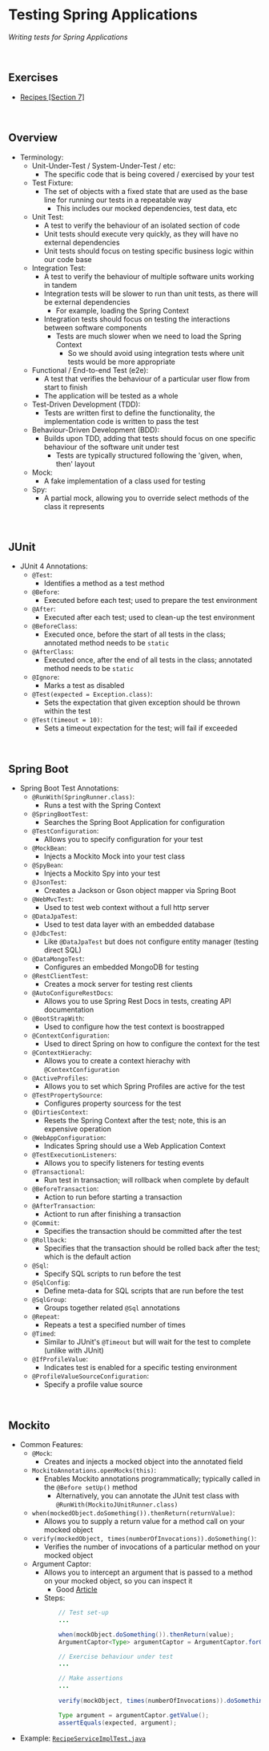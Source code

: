 # Testing Spring Applications
*Writing tests for Spring Applications*

<br>

## Exercises
* [Recipes [Section 7]](../07-spring-mvc-web-dev/exercises/recipes)

<br>

## Overview
* Terminology:
    * Unit-Under-Test / System-Under-Test / etc:
        * The specific code that is being covered / exercised by your test
    * Test Fixture:
        * The set of objects with a fixed state that are used as the base line for running our tests in a repeatable way
            * This includes our mocked dependencies, test data, etc
    * Unit Test:
        * A test to verify the behaviour of an isolated section of code
        * Unit tests should execute very quickly, as they will have no external dependencies
        * Unit tests should focus on testing specific business logic within our code base
    * Integration Test:
        * A test to verify the behaviour of multiple software units working in tandem
        * Integration tests will be slower to run than unit tests, as there will be external dependencies
            * For example, loading the Spring Context
        * Integration tests should focus on testing the interactions between software components
            * Tests are much slower when we need to load the Spring Context
                * So we should avoid using integration tests where unit tests would be more appropriate
    * Functional / End-to-end Test (e2e):
        * A test that verifies the behaviour of a particular user flow from start to finish
        * The application will be tested as a whole
    * Test-Driven Development (TDD):
        * Tests are written first to define the functionality, the implementation code is written to pass the test
    * Behaviour-Driven Development (BDD):
        * Builds upon TDD, adding that tests should focus on one specific behaviour of the software unit under test
            * Tests are typically structured following the 'given, when, then' layout
    * Mock:
        * A fake implementation of a class used for testing
    * Spy:
        * A partial mock, allowing you to override select methods of the class it represents

<br>

## JUnit
* JUnit 4 Annotations:
    * `@Test`:
        * Identifies a method as a test method
    * `@Before`:
        * Executed before each test; used to prepare the test environment
    * `@After`:
        * Executed after each test; used to clean-up the test environment
    * `@BeforeClass`:
        * Executed once, before the start of all tests in the class; annotated method needs to be `static`
    * `@AfterClass`:
        * Executed once, after the end of all tests in the class; annotated method needs to be `static`
    * `@Ignore`:
        * Marks a test as disabled
    * `@Test(expected = Exception.class)`:
        * Sets the expectation that given exception should be thrown within the test
    * `@Test(timeout = 10)`:
        * Sets a timeout expectation for the test; will fail if exceeded

<br>

## Spring Boot
* Spring Boot Test Annotations:
    * `@RunWith(SpringRunner.class)`:
        * Runs a test with the Spring Context
    * `@SpringBootTest`:
        * Searches the Spring Boot Application for configuration
    * `@TestConfiguration`:
        * Allows you to specify configuration for your test
    * `@MockBean`:
        * Injects a Mockito Mock into your test class
    * `@SpyBean`:
        * Injects a Mockito Spy into your test
    * `@JsonTest`:
        * Creates a Jackson or Gson object mapper via Spring Boot
    * `@WebMvcTest`:
        * Used to test web context without a full http server
    * `@DataJpaTest`:
        * Used to test data layer with an embedded database
    * `@JdbcTest`:
        * Like `@DataJpaTest` but does not configure entity manager (testing direct SQL)
    * `@DataMongoTest`:
        * Configures an embedded MongoDB for testing
    * `@RestClientTest`:
        * Creates a mock server for testing rest clients
    * `@AutoConfigureRestDocs`:
        * Allows you to use Spring Rest Docs in tests, creating API documentation
    * `@BootStrapWith`:
        * Used to configure how the test context is boostrapped
    * `@ContextConfiguration`:
        * Used to direct Spring on how to configure the context for the test
    * `@ContextHierachy`:
        * Allows you to create a context hierachy with `@ContextConfiguration`
    * `@ActiveProfiles`:
        * Allows you to set which Spring Profiles are active for the test
    * `@TestPropertySource`:
        * Configures property sourcess for the test
    * `@DirtiesContext`:
        * Resets the Spring Context after the test; note, this is an expensive operation
    * `@WebAppConfiguration`:
        * Indicates Spring should use a Web Application Context
    * `@TestExecutionListeners`:
        * Allows you to specify listeners for testing events
    * `@Transactional`:
        * Run test in transaction; will rollback when complete by default
    * `@BeforeTransaction`:
        * Action to run before starting a transaction
    * `@AfterTransaction`:
        * Actiont to run after finishing a transaction
    * `@Commit`:
        * Specifies the transaction should be committed after the test
    * `@Rollback`:
        * Specifies that the transaction should be rolled back after the test; which is the default action
    * `@Sql`:
        * Specify SQL scripts to run before the test
    * `@SqlConfig`:
        * Define meta-data for SQL scripts that are run before the test
    * `@SqlGroup`:
        * Groups together related `@Sql` annotations
    * `@Repeat`:
        * Repeats a test a specified number of times
    * `@Timed`:
        * Similar to JUnit's `@Timeout` but will wait for the test to complete (unlike with JUnit)
    * `@IfProfileValue`:
        * Indicates test is enabled for a specific testing environment
    * `@ProfileValueSourceConfiguration`:
        * Specify a profile value source

<br>

## Mockito
* Common Features:
    * `@Mock`: 
        * Creates and injects a mocked object into the annotated field
    * `MockitoAnnotations.openMocks(this)`:
        * Enables Mockito annotations programmatically; typically called in the `@Before setUp()` method
            * Alternatively, you can annotate the JUnit test class with `@RunWith(MockitoJUnitRunner.class)`
    * `when(mockedObject.doSomething()).thenReturn(returnValue)`:
        * Allows you to supply a return value for a method call on your mocked object
    * `verify(mockedObject, times(numberOfInvocations)).doSomething()`:
        * Verifies the number of invocations of a particular method on your mocked object
    * Argument Captor:
        * Allows you to intercept an argument that is passed to a method on your mocked object, so you can inspect it
            * Good [Article](https://www.baeldung.com/mockito-argumentcaptor)
        * Steps:
            ```java
                // Test set-up
                ...

                when(mockObject.doSomething()).thenReturn(value);
                ArgumentCaptor<Type> argumentCaptor = ArgumentCaptor.forClass(Type.class);

                // Exercise behaviour under test
                ...

                // Make assertions
                ...
                
                verify(mockObject, times(numberOfInvocations)).doSomething(argumentCaptor.capture());

                Type argument = argumentCaptor.getValue();
                assertEquals(expected, argument);
            ```
* Example: [`RecipeServiceImplTest.java`](../07-spring-mvc-web-dev/exercises/recipes/src/test/java/com/jrsmiffy/springguru/recipes/service/RecipeServiceImplTest.java)